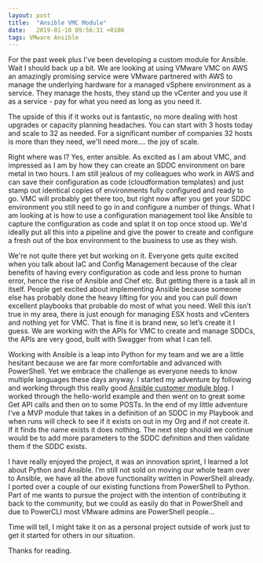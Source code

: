 ```yaml
---
layout: post
title:  "Ansible VMC Module"
date:   2019-01-10 09:56:31 +0100
tags: VMware Ansible
---
```


For the past week plus I've been developing a custom module for Ansible. Wait I should back up a bit. We are looking at using VMware VMC on AWS an amazingly promising service were VMware partnered with AWS to manage the underlying hardware for a managed vSphere environment as a service. They manage the hosts, they stand up the vCenter and you use it as a service - pay for what you need as long as you need it.

The upside of this if it works out is fantastic, no more dealing with host upgrades or capacity planning headaches. You can start with 3 hosts today and scale to 32 as needed. For a significant number of companies 32 hosts is more than they need, we'll need more.... the joy of scale.

Right where was I? Yes, enter ansible. As excited as I am about VMC, and impressed as I am by how they can create an SDDC environment on bare metal in two hours. I am still jealous of my colleagues who work in AWS and can save their configuration as code (cloudformation templates) and just stamp out identical copies of environments fully configured and ready to go. VMC will probably get there too, but right now after you get your SDDC environment you still need to go in and configure a number of things. What I am looking at is how to use a configuration management tool like Ansible to capture the configuration as code and splat it on top once stood up. We'd ideally put all this into a pipeline and give the power to create and configure a fresh out of the box environment to the business to use as they wish.

We're not quite there yet but working on it. Everyone gets quite excited when you talk about IaC and Config Management because of the clear benefits of having every configuration as code and less prone to human error, hence the rise of Ansible and Chef etc. But getting there is a task all in itself. People get excited about implementing Ansible because someone else has probably done the heavy lifting for you and you can pull down excellent playbooks that probable do most of what you need. Well this isn't true in my area, there is just enough for managing ESX hosts and vCenters and nothing yet for VMC. That is fine it is brand new, so let’s create it I guess. We are working with the APIs for VMC to create and manage SDDCs, the APIs are very good, built with Swagger from what I can tell.

Working with Ansible is a leap into Python for my team and we are a little hesitant because we are far more comfortable and advanced with PowerShell. Yet we embrace the challenge as everyone needs to know multiple languages these days anyway. I started my adventure by following and working through this really good [Ansible customer module blog](https://blog.toast38coza.me/custom-ansible-module-hello-world/). I worked through the hello-world example and then went on to great some Get API calls and then on to some POSTs. In the end of my little adventure I’ve a MVP module that takes in a definition of an SDDC in my Playbook and when runs will check to see if it exists on out in my Org and if not create it. If it finds the name exists it does nothing. The next step should we continue would be to add more parameters to the SDDC definition and then validate them if the SDDC exists. 

I have really enjoyed the project, it was an innovation sprint, I learned a lot about Python and Ansible. I’m still not sold on moving our whole team over to Ansible, we have all the above functionality written in PowerShell already. I ported over a couple of our existing functions from PowerShell to Python. Part of me wants to pursue the project with the intention of contributing it back to the community, but we could as easily do that in PowerShell and due to PowerCLI most VMware admins are PowerShell people…

Time will tell, I might take it on as a personal project outside of work just to get it started for others in our situation. 

Thanks for reading.